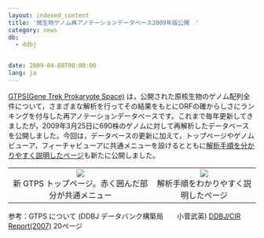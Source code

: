 ```yaml
---
layout: indexed_content
title: '微生物ゲノム再アノテーションデータベース2009年版公開　'
category: news
db:
  - ddbj


date: 2009-04-08T00:00:00
lang: ja
---
```


<a href="http://gtps.ddbj.nig.ac.jp/index_jp.php" target="_blank">GTPS(Gene Trek Prokaryote Space)</a> は，公開された原核生物のゲノム配列全件について，さまざまな解析を行ってその結果をもとにORFの確からしさにランキングを付与した再アノテーションデータベースです。これまで毎年更新してきましたが，2009年3月25日に690株のゲノムに対して再解析したデータベースを公開しました。今回は，データベースの更新に加えて，トップページやゲノムビューア，フィーチャビューアに共通メニューを設けるとともに<a href="http://gtps.ddbj.nig.ac.jp/procedure/index_jp.php" target="_blank">解析手順を分かりやすく説明したページ</a>も新たに公開しました。<br>

<table class="table_toumei">
    <tr>
        <td class="td_toumei" align="center"><img src="{{ site.baseurl }}/assets/images/news/gtps090402-j.jpg"><br>新 GTPS トップページ。赤く囲んだ部分が共通メニュー</td>
        <td class="td_toumei" align="center" valign="top"><img src="{{ site.baseurl }}/assets/images/news/gtps09040202-j.jpg"><br>解析手順をわかりやすく説明したページ</td>
    </tr>
</table>

<p><span class="font-bold">参考：</span>GTPS について (DDBJ データバンク構築局　　小菅武英) <a href="{{ site.baseurl }}/assets/files/pdf/activities/DDBJ-CIB2007.pdf">DDBJ/CIR Report(2007)</a> 20ページ</p>
